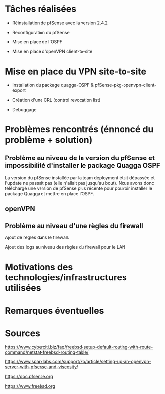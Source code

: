 # Tâches réalisées

* Réinstallation de pfSense avec la version 2.4.2

* Reconfiguration du pfSense
 
* Mise en place de l'OSPF

* Mise en place d'openVPN client-to-site

# Mise en place du VPN site-to-site 

* Installation du package quagga-OSPF & pfSense-pkg-openvpn-client-export

* Création d'une CRL (control revocation list)

* Debuggage

# Problèmes rencontrés (énnoncé du problème + solution)

## Problème au niveau de la version du pfSense et impossibilité d'installer le package Quagga OSPF

La version du pfSense installée par la team deployment était dépassée et l'update ne passait pas (elle n'allait pas jusqu'au bout). Nous avons donc téléchargé une version de pfSense plus récente pour pouvoir installer le package Quagga et mettre en place l'OSPF.

## openVPN

## Problème au niveau d'une règles du firewall

Ajout de règles dans le firewall.

Ajout des logs au niveau des règles du firewall pour le LAN

# Motivations des technologies/infrastructures utilisées

# Remarques éventuelles

# Sources

<https://www.cyberciti.biz/faq/freebsd-setup-default-routing-with-route-command/netstat-freebsd-routing-table/>

<https://www.sparklabs.com/support/kb/article/setting-up-an-openvpn-server-with-pfsense-and-viscosity/>

<https://doc.pfsense.org>

<https://www.freebsd.org>
